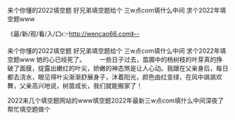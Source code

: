 来个你懂的2022填空题
好兄弟填空题给个
三w点com填什么中间
求个2022年填空题www


《最/新/观/看/入/口👉http://wencao66.com》--

来个你懂的2022填空题
好兄弟填空题给个
三w点com填什么中间
求个2022年填空题www
她的心已经死了。
　　一些日子过去，苗圃中的杨树枝的叶芽真的挣破了面膜，绽露出嫩红的叶尖，娇嫩的神态煞是让人心动。我跟在父亲身后，每日都去浇水，眼见得叶尖渐渐舒展身子，沐着阳光，颜色由红变绿，在风中飒飒欢舞，父亲高兴地说，树苗成长，我们就能搬家了！





2022来几个填空题网站的www填空题2022年最新三w点com填什么中间深夜了帮忙填空题做个
